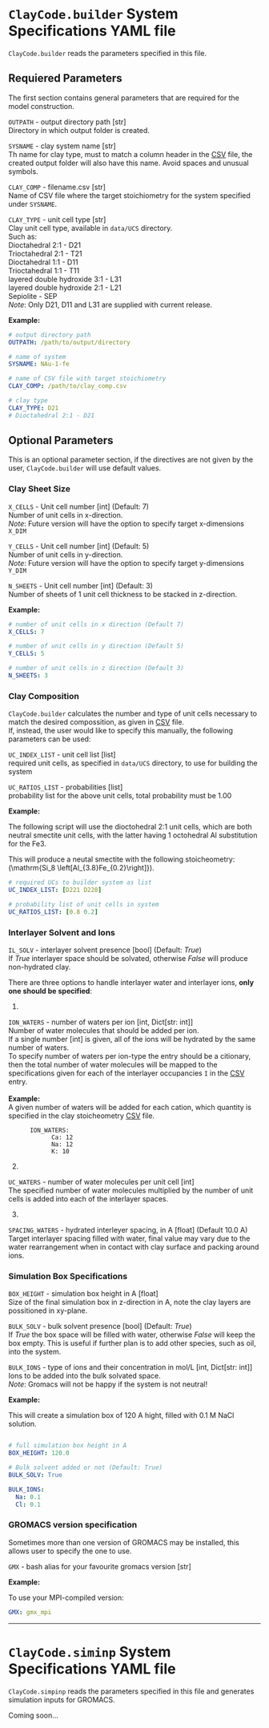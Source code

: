 # `ClayCode.builder` System Specifications YAML file 

`ClayCode.builder` reads the parameters specified in this file.


## Requiered Parameters

The first section contains general parameters that are required for the model construction.


`OUTPATH`  - output directory path [str] <br/>
Directory in which output folder is created.


`SYSNAME` - clay system name [str] <br/>
Th name for clay type, must to match a column header in the [CSV](CSV.md) file, the created output folder will also have this name. Avoid spaces and unusual symbols.


`CLAY_COMP` - filename.csv [str] <br/>
Name of CSV file where the target stoichiometry for the system specified under `SYSNAME`.


`CLAY_TYPE` - unit cell type [str] <br/>
Clay unit cell type, available in `data/UCS` directory. <br/>
Such as:<br/>
Dioctahedral 2:1 - D21  <br/>
Trioctahedral 2:1 - T21  <br/>
Dioctahedral 1:1 - D11  <br/>
Trioctahedral 1:1 - T11  <br/>
layered double hydroxide 3:1 - L31  <br/>
layered double hydroxide 2:1 - L21  <br/>
Sepiolite - SEP  <br/>
*Note*: Only D21, D11 and L31 are supplied with current release. 


**Example:**

```yaml
# output directory path
OUTPATH: /path/to/output/directory

# name of system
SYSNAME: NAu-1-fe

# name of CSV file with target stoichiometry
CLAY_COMP: /path/to/clay_comp.csv

# clay type
CLAY_TYPE: D21
# Dioctahedral 2:1 - D21
```



## Optional Parameters

This is an optional parameter section, if the directives are not given by the user, `ClayCode.builder` will use default values.

### Clay Sheet Size

`X_CELLS` - Unit cell number [int] (Default: 7)<br/>
Number of unit cells in x-direction. <br/>
*Note*: Future version will have the option to specify target x-dimensions `X_DIM`

`Y_CELLS` - Unit cell number [int] (Default: 5) <br/>
Number of unit cells in y-direction. <br/>
*Note*: Future version will have the option to specify target y-dimensions `Y_DIM`

`N_SHEETS` - Unit cell number [int] (Default: 3) <br/>
Number of sheets of 1 unit cell thickness to be stacked in z-direction.<br/>


**Example:**

```yaml
# number of unit cells in x direction (Default 7)
X_CELLS: 7

# number of unit cells in y direction (Default 5)
Y_CELLS: 5

# number of unit cells in z direction (Default 3)
N_SHEETS: 3
```

### Clay Composition 

`ClayCode.builder` calculates the number and type of unit cells necessary to match the desired compossition, as given in [CSV](CSV.md) file. <br/>
If, instead, the user would like to specify this manually, the following parameters can be used:

`UC_INDEX_LIST` - unit cell list [list] <br/>
required unit cells, as specified in `data/UCS` directory, to use for building the system

`UC_RATIOS_LIST` - probabilities [list]<br/>
 probability list for the above unit cells, total probability must be 1.00


**Example:**

The following script will use the dioctohedral 2:1 unit cells, which are both neutral smectite unit cells, with the latter having 1 octohedral Al substitution for the Fe3.

This will produce a neutal smectite with the following stoicheometry: \(\mathrm{Si_8 \left[Al_{3.8}Fe_{0.2}\right]}\).

```yaml
# required UCs to builder system as list
UC_INDEX_LIST: [D221 D228]

# probability list of unit cells in system
UC_RATIOS_LIST: [0.8 0.2]
```


### Interlayer Solvent and Ions

`IL_SOLV` - interlayer solvent presence [bool] (Default: *True*)<br/>
If *True* interlayer space should be solvated, otherwise *False* will produce non-hydrated clay.

There are three options to handle interlayer water and interlayer ions, **only one should be specified**:

1. 
`ION_WATERS` - number of waters per ion [int, Dict[str: int]] <br/>
Number of water molecules that should be added per ion. <br/> 
If a single number [int] is given, all of the ions will be hydrated by the same number of waters. <br/>
To specify number of waters per ion-type the entry should be a citionary, then the total number of water molecules will be mapped to the specifications given for each of the  interlayer occupancies `I` in the [CSV](CSV.md) entry.<br/>
<br/>
**Example:**<br/>
A given number of waters will be added for each cation, which quantity is specified in the clay stoicheometry [CSV](CSV.md) file.

          ION_WATERS: 
                Ca: 12
                Na: 12
                K: 10
          

2. 
`UC_WATERS` - number of water molecules per unit cell [int] <br/>
The specified number of water molecules multiplied by the number of unit cells is added into each of the interlayer spaces.

3. 
`SPACING_WATERS` - hydrated interleyer spacing, in A [float] (Default 10.0 A) <br/>
Target interlayer spacing filled with water, final value may vary due to the water rearrangement when in contact with clay surface and packing around ions.



### Simulation Box Specifications

`BOX_HEIGHT` - simulation box height in A [float]  <br/>
Size of the final simulation box in z-direction in A, note the clay layers are possitioned in xy-plane.


`BULK_SOLV` - bulk solvent presence [bool] (Default: *True*)<br/>
If *True* the box space will be filled with water, otherwise *False* will keep the box empty. This is useful if further plan is to add other species, such as oil, into the system.

`BULK_IONS` - type of ions and their concentration in mol/L [int, Dict[str: int]] <br/>
Ions to be added into the bulk solvated space. <br/>
*Note*: Gromacs will not be happy if the system is not neutral!

**Example:**

This will create a simulation box of 120 A hight, filled with 0.1 M NaCl solution.

```yaml

# full simulation box height in A 
BOX_HEIGHT: 120.0

# Bulk solvent added or not (Default: True)
BULK_SOLV: True

BULK_IONS:
  Na: 0.1
  Cl: 0.1
```

### GROMACS version specification

Sometimes more than one version of GROMACS may be installed, this allows user to specify the one to use. 


`GMX` - bash alias for your favourite gromacs version [str]

**Example:**

To use your MPI-compiled version:

```yaml
GMX: gmx_mpi
```


***

# `ClayCode.siminp` System Specifications YAML file 

`ClayCode.simpinp` reads the parameters specified in this file and generates simulation inputs for GROMACS.

Coming soon...